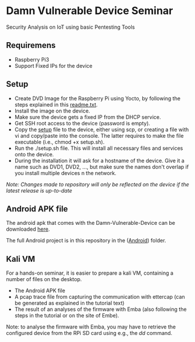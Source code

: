 # Damn Vulnerable Device Seminar
Security Analysis on IoT using basic Pentesting Tools

## Requiremens
* Raspberry Pi3
* Support Fixed IPs for the device

## Setup
* Create DVD Image for the Raspberry Pi using Yocto, by following the steps explained in this [readme.txt](Yocto/readme.txt).
* Install the image on the device.
* Make sure the device gets a fixed IP from the DHCP service.
* Get SSH root access to the device (password is empty).
* Copy the [setup](setup.sh) file to the device, either using scp, or creating a file with vi and copy/paste into the console. The latter requires to make the file executable (i.e., chmod +x setup.sh).
* Run the ./setup.sh file. This will install all necessary files and services onto the device.
* During the installation it will ask for a hostname of the device. Give it a name such as DVD1, DVD2, ..., but make sure the names don't overlap if you install multiple devices n the network.

*Note: Changes made to repository will only be reflected on the device if the latest release is up-to-date*

## Android APK file
The android apk that comes with the Damn-Vulnerable-Device can be downloaded [here](Android/app/build/outputs/apk/debug/app-debug.apk).

The full Android project is in this repository in the ([Android](Android)) folder.

## Kali VM
For a hands-on seminar, it is easier to prepare a kali VM, containing a number of files on the desktop.
* The Android APK file
* A pcap trace file from capturing the communication with ettercap (can be generated as explained in the tutorial text)
* The result of an analyses of the firmware with Emba (also following the steps in the tutorial or on the site of Embe). 

Note: to analyse the firmware with Emba, you may have to retrieve the configured device from the RPi SD card using e.g., the *dd* command.
